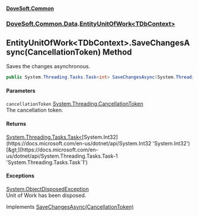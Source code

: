 #### [DoveSoft.Common](readme.md 'readme')
### [DoveSoft.Common.Data](DoveSoft_Common_Data.md 'DoveSoft.Common.Data').[EntityUnitOfWork&lt;TDbContext&gt;](EntityUnitOfWork_TDbContext_.md 'DoveSoft.Common.Data.EntityUnitOfWork&lt;TDbContext&gt;')
## EntityUnitOfWork&lt;TDbContext&gt;.SaveChangesAsync(CancellationToken) Method
Saves the changes asynchronous.  
```csharp
public System.Threading.Tasks.Task<int> SaveChangesAsync(System.Threading.CancellationToken cancellationToken);
```
#### Parameters
<a name='DoveSoft_Common_Data_EntityUnitOfWork_TDbContext__SaveChangesAsync(System_Threading_CancellationToken)_cancellationToken'></a>
`cancellationToken` [System.Threading.CancellationToken](https://docs.microsoft.com/en-us/dotnet/api/System.Threading.CancellationToken 'System.Threading.CancellationToken')  
The cancellation token.
  
#### Returns
[System.Threading.Tasks.Task&lt;](https://docs.microsoft.com/en-us/dotnet/api/System.Threading.Tasks.Task-1 'System.Threading.Tasks.Task`1')[System.Int32](https://docs.microsoft.com/en-us/dotnet/api/System.Int32 'System.Int32')[&gt;](https://docs.microsoft.com/en-us/dotnet/api/System.Threading.Tasks.Task-1 'System.Threading.Tasks.Task`1')  
#### Exceptions
[System.ObjectDisposedException](https://docs.microsoft.com/en-us/dotnet/api/System.ObjectDisposedException 'System.ObjectDisposedException')  
Unit of Work has been disposed.

Implements [SaveChangesAsync(CancellationToken)](IUnitOfWork_SaveChangesAsync_O+CwPB6V49z228jW7mlG7Q.md 'DoveSoft.Common.Data.IUnitOfWork.SaveChangesAsync(System.Threading.CancellationToken)')  
